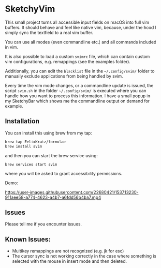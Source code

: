 # SketchyVim
This small project turns all accessible input fields on macOS into full vim
buffers. It should behave and feel like native vim, because, under the hood
I simply sync the textfield to a real vim buffer.

You can use all modes (even commandline etc.) and all commands included in vim.

It is also possible to load a custom `svimrc` file, which can contain
custom vim configurations, e.g. remappings (see the examples folder).

Additionally, you can edit the `blacklist` file in the `~/.config/svim/` folder
to manually exclude applications from being handled by svim.

Every time the vim mode changes, or a commandline update is issued, the script
`svim.sh` in the folder `~/.config/svim/` is executed where you can handle 
how you want to process this information. I have a small popup in my SketchyBar
which shows me the commandline output on demand for example.

## Installation
You can install this using brew from my tap:
```bash
brew tap FelixKratz/formulae
brew install svim
```
and then you can start the brew service using:
```
brew services start svim
```
where you will be asked to grant accessibility permissions.

Demo:

https://user-images.githubusercontent.com/22680421/153713230-911aee58-a774-4623-a4b7-a6fdd56b4ba7.mp4

## Issues
Please tell me if you encounter issues.

Known Issues:
-------------
* Multikey remappings are not recognized (e.g. jk for esc)
* The cursor sync is not working correctly in the case where something is selected with the mouse in insert mode and then deleted.
